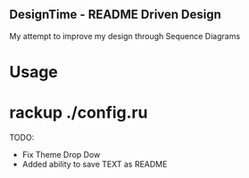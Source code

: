 ## DesignTime - README Driven Design

My attempt to improve my design through Sequence Diagrams

# Usage

# rackup ./config.ru

TODO:
* Fix Theme Drop Dow
* Added ability to save TEXT as README  
